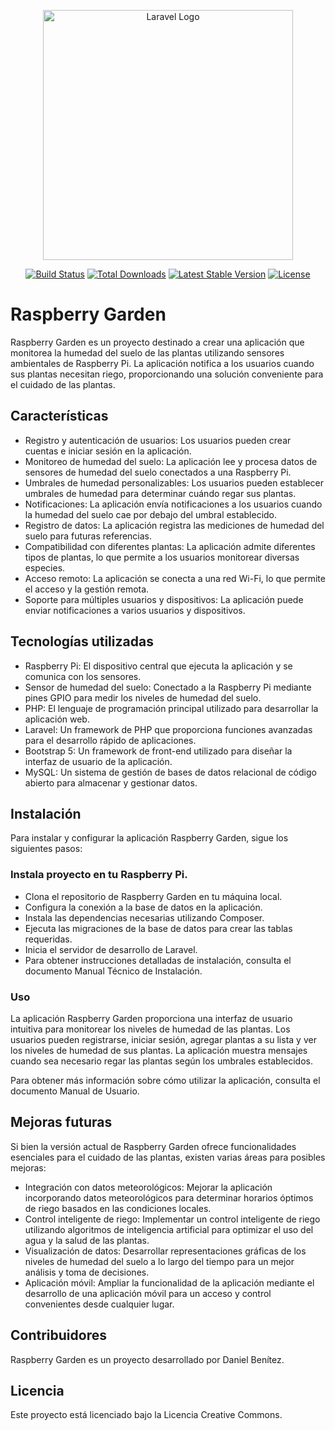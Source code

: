 <p align="center"><a href="https://laravel.com" target="_blank"><img src="https://raw.githubusercontent.com/laravel/art/master/logo-lockup/5%20SVG/2%20CMYK/1%20Full%20Color/laravel-logolockup-cmyk-red.svg" width="400" alt="Laravel Logo"></a></p>

<p align="center">
<a href="https://github.com/laravel/framework/actions"><img src="https://github.com/laravel/framework/workflows/tests/badge.svg" alt="Build Status"></a>
<a href="https://packagist.org/packages/laravel/framework"><img src="https://img.shields.io/packagist/dt/laravel/framework" alt="Total Downloads"></a>
<a href="https://packagist.org/packages/laravel/framework"><img src="https://img.shields.io/packagist/v/laravel/framework" alt="Latest Stable Version"></a>
<a href="https://packagist.org/packages/laravel/framework"><img src="https://img.shields.io/packagist/l/laravel/framework" alt="License"></a>
</p>

# Raspberry Garden
Raspberry Garden es un proyecto destinado a crear una aplicación que monitorea la humedad del suelo de las plantas utilizando sensores ambientales de Raspberry Pi. La aplicación notifica a los usuarios cuando sus plantas necesitan riego, proporcionando una solución conveniente para el cuidado de las plantas.

## Características
- Registro y autenticación de usuarios: Los usuarios pueden crear cuentas e iniciar sesión en la aplicación.
- Monitoreo de humedad del suelo: La aplicación lee y procesa datos de sensores de humedad del suelo conectados a una Raspberry Pi.
- Umbrales de humedad personalizables: Los usuarios pueden establecer umbrales de humedad para determinar cuándo regar sus plantas.
- Notificaciones: La aplicación envía notificaciones a los usuarios cuando la humedad del suelo cae por debajo del umbral establecido.
- Registro de datos: La aplicación registra las mediciones de humedad del suelo para futuras referencias.
- Compatibilidad con diferentes plantas: La aplicación admite diferentes tipos de plantas, lo que permite a los usuarios monitorear diversas especies.
- Acceso remoto: La aplicación se conecta a una red Wi-Fi, lo que permite el acceso y la gestión remota.
- Soporte para múltiples usuarios y dispositivos: La aplicación puede enviar notificaciones a varios usuarios y dispositivos.

## Tecnologías utilizadas
- Raspberry Pi: El dispositivo central que ejecuta la aplicación y se comunica con los sensores.
- Sensor de humedad del suelo: Conectado a la Raspberry Pi mediante pines GPIO para medir los niveles de humedad del suelo.
- PHP: El lenguaje de programación principal utilizado para desarrollar la aplicación web.
- Laravel: Un framework de PHP que proporciona funciones avanzadas para el desarrollo rápido de aplicaciones.
- Bootstrap 5: Un framework de front-end utilizado para diseñar la interfaz de usuario de la aplicación.
- MySQL: Un sistema de gestión de bases de datos relacional de código abierto para almacenar y gestionar datos.

## Instalación
Para instalar y configurar la aplicación Raspberry Garden, sigue los siguientes pasos:

### Instala proyecto en tu Raspberry Pi.
- Clona el repositorio de Raspberry Garden en tu máquina local.
- Configura la conexión a la base de datos en la aplicación.
- Instala las dependencias necesarias utilizando Composer.
- Ejecuta las migraciones de la base de datos para crear las tablas requeridas.
- Inicia el servidor de desarrollo de Laravel.
- Para obtener instrucciones detalladas de instalación, consulta el documento Manual Técnico de Instalación.

### Uso
La aplicación Raspberry Garden proporciona una interfaz de usuario intuitiva para monitorear los niveles de humedad de las plantas. Los usuarios pueden registrarse, iniciar sesión, agregar plantas a su lista y ver los niveles de humedad de sus plantas. La aplicación muestra mensajes cuando sea necesario regar las plantas según los umbrales establecidos.

Para obtener más información sobre cómo utilizar la aplicación, consulta el documento Manual de Usuario.

## Mejoras futuras
Si bien la versión actual de Raspberry Garden ofrece funcionalidades esenciales para el cuidado de las plantas, existen varias áreas para posibles mejoras:
- Integración con datos meteorológicos: Mejorar la aplicación incorporando datos meteorológicos para determinar horarios óptimos de riego basados en las condiciones locales.
- Control inteligente de riego: Implementar un control inteligente de riego utilizando algoritmos de inteligencia artificial para optimizar el uso del agua y la salud de las plantas.
- Visualización de datos: Desarrollar representaciones gráficas de los niveles de humedad del suelo a lo largo del tiempo para un mejor análisis y toma de decisiones.
- Aplicación móvil: Ampliar la funcionalidad de la aplicación mediante el desarrollo de una aplicación móvil para un acceso y control convenientes desde cualquier lugar.

## Contribuidores
Raspberry Garden es un proyecto desarrollado por Daniel Benítez.

## Licencia
Este proyecto está licenciado bajo la Licencia Creative Commons.
